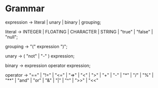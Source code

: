 # Grammar

expression -> literal | unary | binary | grouping;

literal -> INTEGER | FLOATING | CHARACTER | STRING | "true" | "false" | "null";

grouping -> "(" expression ")";

unary -> ( "not" | "-" ) expression;

binary -> expression operator expression;

operator -> "==" | "!=" | "<=" | "=>" | "<" | ">"
            | "+" | "-" | "*" | "/" | "%" | "**"
            | "and" | "or"
            | "&" | "|" | "^" | ">>" | "<<"